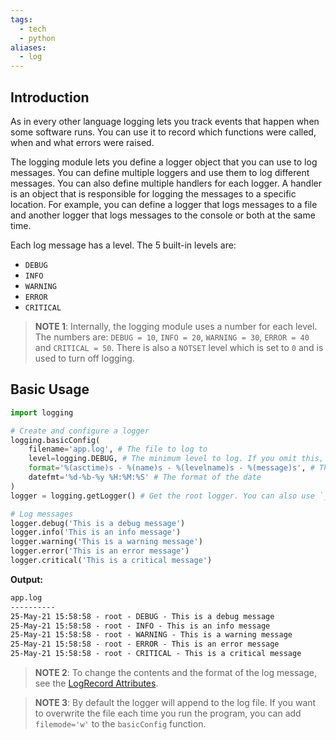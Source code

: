 ```yaml
---
tags:
  - tech
  - python
aliases:
  - log
---
```


## Introduction

As in every other language logging lets you track events that happen when some software runs. 
You can use it to record which functions were called, when and what errors were raised.

The logging module lets you define a logger object that you can use to log messages. 
You can define multiple loggers and use them to log different messages. 
You can also define multiple handlers for each logger.
A handler is an object that is responsible for logging the messages to a specific location. 
For example, you can define a logger that logs messages to a file and another logger that logs messages to the console or both at the same time.

Each log message has a level.
The 5 built-in levels are:
- `DEBUG`
- `INFO`
- `WARNING`
- `ERROR`
- `CRITICAL`

> **NOTE 1**: Internally, the logging module uses a number for each level. The numbers are: `DEBUG = 10`, `INFO = 20`, `WARNING = 30`, `ERROR = 40` and `CRITICAL = 50`. There is also a `NOTSET` level which is set to `0` and is used to turn off logging.

## Basic Usage

```python
import logging

# Create and configure a logger
logging.basicConfig(
    filename='app.log', # The file to log to
    level=logging.DEBUG, # The minimum level to log. If you omit this, the default level is WARNING
    format='%(asctime)s - %(name)s - %(levelname)s - %(message)s', # The format of the log message
    datefmt='%d-%b-%y %H:%M:%S' # The format of the date
)
logger = logging.getLogger() # Get the root logger. You can also use `__name__` to get the logger of the current module but this creates issues when using multiple files.

# Log messages
logger.debug('This is a debug message')
logger.info('This is an info message')
logger.warning('This is a warning message')
logger.error('This is an error message')
logger.critical('This is a critical message')
```

**Output:**
```cmd
app.log
----------
25-May-21 15:58:58 - root - DEBUG - This is a debug message
25-May-21 15:58:58 - root - INFO - This is an info message
25-May-21 15:58:58 - root - WARNING - This is a warning message
25-May-21 15:58:58 - root - ERROR - This is an error message
25-May-21 15:58:58 - root - CRITICAL - This is a critical message
```

> **NOTE 2**: To change the contents and the format of the log message, see the [LogRecord Attributes](https://docs.python.org/3/library/logging.html#logrecord-attributes).

> **NOTE 3**: By default the logger will append to the log file. If you want to overwrite the file each time you run the program, you can add `filemode='w'` to the `basicConfig` function.
